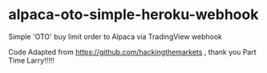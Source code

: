 # alpaca-oto-simple-heroku-webhook
Simple 'OTO' buy limit order to Alpaca via TradingView webhook 


Code Adapted from https://github.com/hackingthemarkets , thank you Part Time Larry!!!!!
